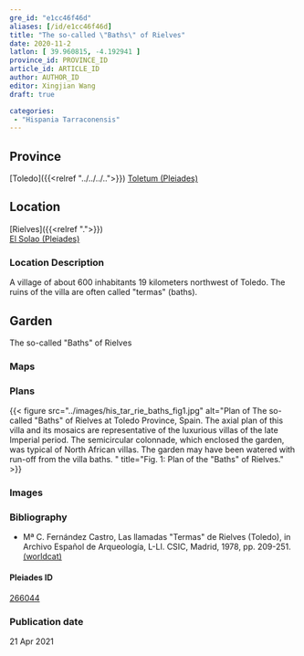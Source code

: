 ```yaml
---
gre_id: "e1cc46f46d"
aliases: [/id/e1cc46f46d]
title: "The so-called \"Baths\" of Rielves"
date: 2020-11-2
latlon: [ 39.960815, -4.192941 ]
province_id: PROVINCE_ID
article_id: ARTICLE_ID
author: AUTHOR_ID
editor: Xingjian Wang
draft: true

categories:
 - "Hispania Tarraconensis"
---
```


## Province

[Toledo]({{<relref "../../../..">}})
[Toletum (Pleiades)](https://pleiades.stoa.org/places/266066)

<!--### Province Description-->


## Location

[Rielves]({{<relref ".">}}) \
[El Solao (Pleiades)](https://pleiades.stoa.org/places/266044)

### Location Description
A village of about 600 inhabitants 19 kilometers northwest of Toledo.  The ruins of the villa are often called "termas" (baths).

<!-- LEAVE THIS BLANK FOR NOW -->

<!--## Sublocation-->

<!--
[AREA WITHIN LOCATION, LIKE “PALATINE HILL”](GEOREFERENCE LINK)
A sublocation is any area larger than an individual garden, but located within a location. I would always try to include a link to a controlled vocabulary here if possible. This ID may well be different from the Garden ID, e.g., Pompeii versus a Garden in one of the houses which has its own Pleiades ID.
-->

<!--### Sublocation Description-->

<!-- DESCRIPTION -->

## Garden
The so-called "Baths" of Rielves

<!--### Keywords
- [peristyles (Roman courtyards)](http://vocab.getty.edu/page/aat/300080971)
- [mosaics (visual works)](http://vocab.getty.edu/page/aat/300015342)
- [corridors](http://vocab.getty.edu/page/aat/300004294)

### Garden Description
The major building period dated to the beginning of the 4th century, supplanting an earlier late 1st century phase.. The peristyle garden belonged to the later phase.  The house is laid out around its central garden with approximate symmetry relative its north-south axis.  The front of the house, the side from which guests entered, was clearly the south where the entry way [25] had a geometric mosaic floor whereas the north entrance way [7] had an earthen floor.  Immediately on entry, the guest would have seen the garden through an arcade on its south side.  These nine semicircular arches formed a sort of interior façade.  This arcade had fallen over – or been pushed pulled over – in the destruction of the house, so it has been possible to reconstruct it in elevation, and it has been rebuilt.  The Romans made extensive use of the round arch for practical purposes; this is an interesting example of its use for purely esthetic purposes, since a simple colonnade would have served just as well structurally.

In the center of the nearly square garden was a small fountain which has disappeared.  It was surrounded by a small mosaic which survived only as scattered tessera.  Crossing the garden in an east-west direction was a pergola. A low wall under the arches prevented guests from entering directly into the garden.  Rather, a walk with impressive geometric mosaics led to the main reception room [1] with a vast polychrome mosaic depicting Achilles discovered by Odyssesus among the women of the household of Lycomedes. This mosaic is believed to be one of the largest known figured polychrome mosaic of the Roman world. From the reception room one entered the garden, through the pérgola to the bath complex.  The walks around the garden in the porticoes were completely covered with geometric mosaics.  A variety of rooms opened off the garden peristyle, offering a variety of spaces for entertaining and activities of daily life. Many did not open directly on the garden but may have had window through which to view the garden.
Javier Cortes noted that hardware was found around the edges of the garden suitable for wood vanes which may have closed the spaces between the columns in cold weather.  Asked about the quality of the soil in the garden, he replied that it was rich but so was all the soil in this river bottom area.   
The large number of objects of daily life found in the ruins, some under toppled walls, makes it clear that the villa was violently destroyed, probably in the second half of the fifth century, though the date is uncertain.  -->

### Maps

<!--
{{< figure src="IMG_URL" alt="ALT_TEXT" title="CAPTION" >}}
-->

### Plans

{{< figure src="../images/his_tar_rie_baths_fig1.jpg" alt="Plan of The so-called \"Baths\" of Rielves at Toledo Province, Spain. The axial plan of this villa and its mosaics are representative of the luxurious villas of the late Imperial period. The semicircular colonnade, which enclosed the garden, was typical of North African villas. The garden may have been watered with run-off from the villa baths. " title="Fig. 1:  Plan of the \"Baths\" of Rielves." >}}


### Images

<!--
{{< figure src="IMG_URL" alt="ALT_TEXT" title="CAPTION" >}}
-->

<!--### Dates-->


### Bibliography
- Mª C. Fernández Castro, Las llamadas "Termas" de Rielves (Toledo), in Archivo Español de Arqueología, L-LI. CSIC, Madrid, 1978, pp. 209-251. [(worldcat)](http://www.worldcat.org/oclc/1122498001)

<!--#### Periodo ID-->

<!-- [PERIODO_ID](https://pleiades.stoa.org/places/PLEIADES_ID) -->

#### Pleiades ID

[266044](https://pleiades.stoa.org/places/266044)

<!--#### TGN ID
[7031751](http://vocab.getty.edu/page/tgn/7031751) -->

<!--### Contributor-->


### Publication date

21 Apr 2021

<!--### Related articles-->

<!-- Links to other related articles. Leave blank for now -->
